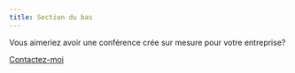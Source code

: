 ```yaml
---
title: Section du bas
---
```


Vous aimeriez avoir une conférence crée sur mesure pour votre entreprise?

<a class="button" href="/contact" target="_self">Contactez-moi</a>
